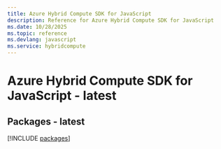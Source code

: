 ```yaml
---
title: Azure Hybrid Compute SDK for JavaScript
description: Reference for Azure Hybrid Compute SDK for JavaScript
ms.date: 10/28/2025
ms.topic: reference
ms.devlang: javascript
ms.service: hybridcompute
---
```

# Azure Hybrid Compute SDK for JavaScript - latest
## Packages - latest
[!INCLUDE [packages](hybrid-compute-index.md)]